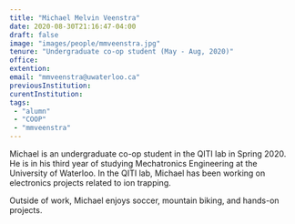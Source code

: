 ```yaml
---
title: "Michael Melvin Veenstra"
date: 2020-08-30T21:16:47-04:00
draft: false
image: "images/people/mmveenstra.jpg"
tenure: "Undergraduate co-op student (May - Aug, 2020)"
office:
extention:
email: "mmveenstra@uwaterloo.ca"
previousInstitution:
curentInstitution: 
tags:
 - "alumn"
 - "COOP"
 - "mmveenstra"
---
```


Michael is an undergraduate co-op student in the QITI lab in Spring 2020. He is in his third year of studying Mechatronics Engineering at the University of Waterloo. In the QITI lab, Michael has been working on electronics projects related to ion trapping.

Outside of work, Michael enjoys soccer, mountain biking, and hands-on projects.